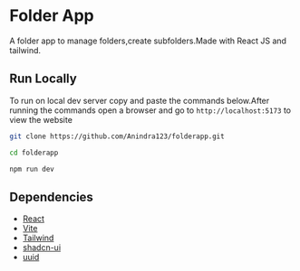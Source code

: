 # Folder App

A folder app to manage folders,create subfolders.Made with React JS and tailwind.

## Run Locally

To run on local dev server copy and paste the commands below.After running the commands open a browser and go to `http://localhost:5173` to view the website

```bash
git clone https://github.com/Anindra123/folderapp.git

cd folderapp

npm run dev
```

## Dependencies

- [React](https://react.dev/)
- [Vite](https://vitejs.dev/guide/)
- [Tailwind](https://tailwindcss.com/)
- [shadcn-ui](https://github.com/shadcn-ui/ui)
- [uuid](https://www.npmjs.com/package/uuid)
